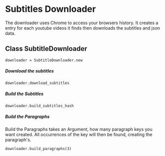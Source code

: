 # Subtitles Downloader

The downloader uses Chrome to access your browsers history. It creates a entry for
each youtube videos it finds then downloads the subtitles and json data.

## Class SubtitleDownloader


    downloader = SubtitleDownloader.new


##### Download the subtitles


    downloader.download_subtitles


##### Build the Subtitles


    downloader.build_subtitles_hash


##### Build the Paragraphs

Build the Paragraphs takes an Argument, how many paragraph keys you want created.
All occurrences of the key will then be found, creating the paragraph's.


    downloader.build_paragraphs(3)


